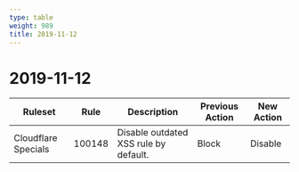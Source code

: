```yaml
---
type: table
weight: 989
title: 2019-11-12
---
```


# 2019-11-12

<TableWrap><table style="width: 100%">

<thead>
  <tr>
    <th>Ruleset</th>
    <th>Rule</th>
    <th>Description</th>
    <th>Previous Action</th>
    <th>New Action</th>
  </tr>
</thead>
<tbody>
  <tr>
    <td>Cloudflare Specials</td>
    <td>100148</td>
    <td>Disable outdated XSS rule by default.</td>
    <td>Block</td>
    <td>Disable</td>
  </tr>
</tbody>

</table></TableWrap>
